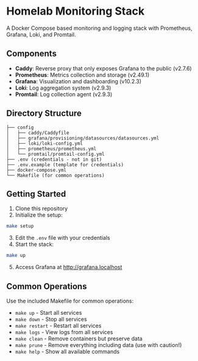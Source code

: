 # Homelab Monitoring Stack

A Docker Compose based monitoring and logging stack with Prometheus, Grafana, Loki, and Promtail.

## Components

- **Caddy**: Reverse proxy that only exposes Grafana to the public (v2.7.6)
- **Prometheus**: Metrics collection and storage (v2.49.1)
- **Grafana**: Visualization and dashboarding (v10.2.3)
- **Loki**: Log aggregation system (v2.9.3)
- **Promtail**: Log collection agent (v2.9.3)

## Directory Structure

```
├── config
│   ├── caddy/Caddyfile
│   ├── grafana/provisioning/datasources/datasources.yml
│   ├── loki/loki-config.yml
│   ├── prometheus/prometheus.yml
│   └── promtail/promtail-config.yml
├── .env (credentials - not in git)
├── .env.example (template for credentials)
├── docker-compose.yml
└── Makefile (for common operations)
```

## Getting Started

1. Clone this repository
2. Initialize the setup:

```bash
make setup
```

3. Edit the `.env` file with your credentials
4. Start the stack:

```bash
make up
```

5. Access Grafana at http://grafana.localhost

## Common Operations

Use the included Makefile for common operations:

- `make up` - Start all services
- `make down` - Stop all services
- `make restart` - Restart all services
- `make logs` - View logs from all services
- `make clean` - Remove containers but preserve data
- `make prune` - Remove everything including data (use with caution!)
- `make help` - Show all available commands